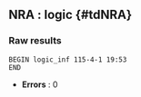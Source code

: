 ## NRA : logic {#tdNRA}
### Raw results


~~~
BEGIN logic_inf 115-4-1 19:53
END
~~~

* **Errors** : 0

